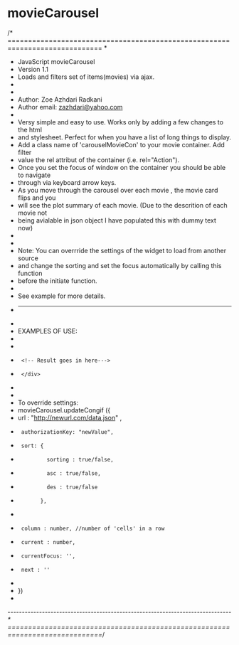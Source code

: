 movieCarousel
=============

/* =============================================================================
 *
 * JavaScript movieCarousel
 * Version 1.1
 * Loads and filters set of items(movies) via ajax.
 * 
 *
 * Author: Zoe Azhdari Radkani
 * Author email: zazhdari@yahoo.com
 * 
 * Versy simple and easy to use. Works only by adding a few changes to the html
 * and stylesheet. Perfect for when you have a list of long things to display.
 * Add a class name of 'carouselMovieCon' to your movie container. Add filter 
 * value the rel attribut of the container (i.e. rel="Action").
 * Once you set the focus of window on the container you should be able to navigate
 * through via keyboard arrow keys.
 * As you move through the carousel over each movie , the movie card flips and you
 * will see the plot summary of each movie. (Due to the descrition of each movie not 
 * being avialable in json object I have populated this with dummy text now)
 * 
 *
 * Note: You can overrride the settings of the widget to load from another source 
 * and change the sorting and set the focus automatically by calling this function 
 * before the initiate function.
 * 
  * See example for more details.
 * ---------------------------------------------------------------------------
 * 
 * EXAMPLES OF USE:
 * 
 *    <div id="Action" class="carouselMovieCon" rel="Action">
 *      <!-- Result goes in here--->
 *		</div>
 *
 *
 *  To override settings: 
 *  movieCarousel.updateCongif ({
 *   url : "http://newurl.com/data.json" ,
 *      authorizationKey: "newValue",
 *      sort: {
 *              sorting : true/false,
 *              asc : true/false,
 *              des : true/false
 *            },
 *       
 *      column : number, //number of 'cells' in a row
 *      current : number,
 *      currentFocus: '',
 *      next : ''
 *  
 *  })
 * 
 *------------------------------------------------------------------------------
 * 	       
 =============================================================================*/
